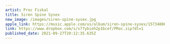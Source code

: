 ```yaml
---
artist: Proc Fiskal
title: Siren Spine Sysex
new_image: /images/siren-spine-sysex.jpg
apple_link: https://music.apple.com/us/album/siren-spine-sysex/1573480671
link: https://www.dropbox.com/s/s77ybioh2p1bcef/PRoc.zip?dl=1
published_date: 2021-09-27T20:12:35.635Z
---
```

